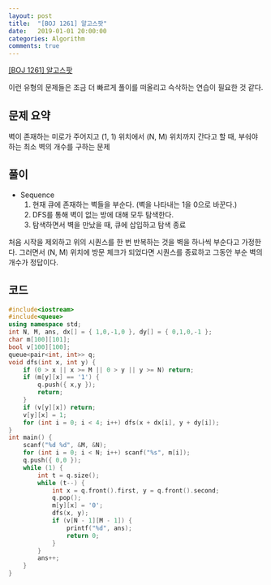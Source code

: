 ```yaml
---
layout: post
title:  "[BOJ 1261] 알고스팟"
date:   2019-01-01 20:00:00
categories: Algorithm
comments: true
---
```

[[BOJ 1261] 알고스팟](https://www.acmicpc.net/problem/1261) 

이런 유형의 문제들은 조금 더 빠르게 풀이를 떠올리고 슥삭하는 연습이 필요한 것 같다.

## 문제 요약

벽이 존재하는 미로가 주어지고 (1, 1) 위치에서 (N, M) 위치까지 간다고 할 때, 부숴야 하는 최소 벽의 개수를 구하는 문제  

## 풀이

- Sequence
    1. 현재 큐에 존재하는 벽들을 부순다. (벽을 나타내는 1을 0으로 바꾼다.)
    2. DFS를 통해 벽이 없는 방에 대해 모두 탐색한다.
    3. 탐색하면서 벽을 만났을 때, 큐에 삽입하고 탐색 종료

처음 시작을 제외하고 위의 시퀀스를 한 번 반복하는 것을 벽을 하나씩 부순다고 가정한다.
그러면서 (N, M) 위치에 방문 체크가 되었다면 시퀀스를 종료하고 그동안 부순 벽의 개수가 정답이다.

## 코드

```C++
#include<iostream>
#include<queue>
using namespace std;
int N, M, ans, dx[] = { 1,0,-1,0 }, dy[] = { 0,1,0,-1 };
char m[100][101];
bool v[100][100];
queue<pair<int, int>> q;
void dfs(int x, int y) {
	if (0 > x || x >= M || 0 > y || y >= N) return;
	if (m[y][x] == '1') {
		q.push({ x,y });
		return;
	}
	if (v[y][x]) return;
	v[y][x] = 1;
	for (int i = 0; i < 4; i++) dfs(x + dx[i], y + dy[i]);
}
int main() {
	scanf("%d %d", &M, &N);
	for (int i = 0; i < N; i++) scanf("%s", m[i]);
	q.push({ 0,0 });
	while (1) {
		int t = q.size();
		while (t--) {
			int x = q.front().first, y = q.front().second;
			q.pop();
			m[y][x] = '0';
			dfs(x, y);
			if (v[N - 1][M - 1]) {
				printf("%d", ans);
				return 0;
			}
		}
		ans++;
	}
}
```
